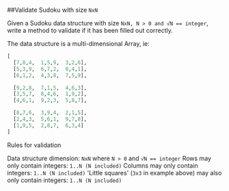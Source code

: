 ##Validate Sudoku with size `NxN`

Given a Sudoku data structure with size `NxN, N > 0 and √N == integer`,
write a method to validate if it has been filled out correctly.

The data structure is a multi-dimensional Array, ie:

```python
[
  [7,8,4,  1,5,9,  3,2,6],
  [5,3,9,  6,7,2,  8,4,1],
  [6,1,2,  4,3,8,  7,5,9],

  [9,2,8,  7,1,5,  4,6,3],
  [3,5,7,  8,4,6,  1,9,2],
  [4,6,1,  9,2,3,  5,8,7],

  [8,7,6,  3,9,4,  2,1,5],
  [2,4,3,  5,6,1,  9,7,8],
  [1,9,5,  2,8,7,  6,3,4]
]
```

Rules for validation

Data structure dimension: `NxN` where `N > 0` and `√N == integer`
Rows may only contain integers: `1..N (N included)`
Columns may only contain integers: `1..N (N included)`
'Little squares' (`3x3` in example above) may also only contain integers: `1..N (N included)`